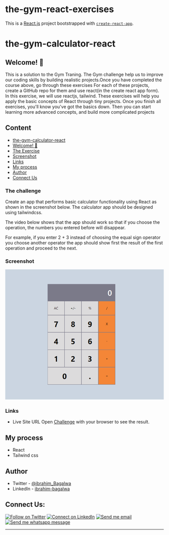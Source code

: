 # the-gym-react-exercises

This is a [React.js](https://reactjs.org/) project bootstrapped with [`create-react-app`]().

# the-gym-calculator-react

## Welcome! 👋

This is a solution to the Gym Traning. The Gym challenge help us to improve our coding skills by building realistic projects.Once you have completed the course above, go through these exercises
For each of these projects, create a GitHub repo for them and use react(in the create react app form).
In this exercise, we will use reactjs, tailwind.
These exercises will help you apply the basic concepts of React through tiny projects. Once you finish all exercises, you'll know you've got the basics down. Then you can start learning more advanced concepts, and build more complicated projects

## Content

- [the-gym-calculator-react](#the-gym-calculator-react)
- [Welcome! 👋](#welcome)
- [The Exercise](#the-challenge)
- [Screenshot](#screenshot)
- [Links](#links)
- [My process](#my-process)
- [Author](#author)
- [Connect Us](#connect-us)

### The challenge

Create an app that performs basic calculator functionality using React as shown in the screenshot below. The calculator app should be designed using tailwindcss.

The video below shows that the app should work so that if you choose the operation, the numbers you entered before will disappear.

For example, if you enter 2 + 3 instead of choosing the equal sign operator you choose another operator the app should show first the result of the first operation and proceed to the next.

### Screenshot

![the-gym-calculator - desktop-page](./public/Capture.PNG)

### Links

- Live Site URL Open [Challenge]() with your browser to see the result.

## My process

- React
- Tailwind css

## Author

- Twitter - [@ibrahim_Bagalwa](https://twitter.com/ibrahim_Bagalwa)
- LinkedIn - [ibrahim-bagalwa](https://www.linkedin.com/in/IbrahimBagalwa)

## Connect Us:

<p align="left">

[![Follow on Twitter](https://img.shields.io/badge/--twitter?label=Twitter&logo=Twitter&style=social)](https://twitter.com/ibrahim_Bagalwa) [![Connect on LinkedIn](https://img.shields.io/badge/--linkedin?label=LinkedIn&logo=LinkedIn&style=social)](https://www.linkedin.com/in/IbrahimBagalwa) [![Send me email](https://img.shields.io/badge/--gmail?label=Gmail&logo=Gmail&style=social)](mailto:bagmurhulaibrahim@gmail.com) [![Send me whatsapp message ](https://img.shields.io/badge/--whatsapp?label=Whatsapp&logo=Whatsapp&style=social)](+243971004914)

---

</p>
